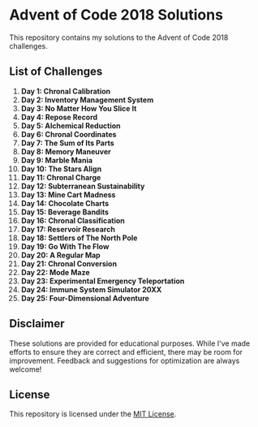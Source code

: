 # Advent of Code 2018 Solutions

This repository contains my solutions to the Advent of Code 2018 challenges.

## List of Challenges

1. **Day 1: Chronal Calibration**
2. **Day 2: Inventory Management System**
3. **Day 3: No Matter How You Slice It**
4. **Day 4: Repose Record**
5. **Day 5: Alchemical Reduction**
6. **Day 6: Chronal Coordinates**
7. **Day 7: The Sum of Its Parts**
8. **Day 8: Memory Maneuver**
9. **Day 9: Marble Mania**
10. **Day 10: The Stars Align**
11. **Day 11: Chronal Charge**
12. **Day 12: Subterranean Sustainability**
13. **Day 13: Mine Cart Madness**
14. **Day 14: Chocolate Charts**
15. **Day 15: Beverage Bandits**
16. **Day 16: Chronal Classification**
17. **Day 17: Reservoir Research**
18. **Day 18: Settlers of The North Pole**
19. **Day 19: Go With The Flow**
20. **Day 20: A Regular Map**
21. **Day 21: Chronal Conversion**
22. **Day 22: Mode Maze**
23. **Day 23: Experimental Emergency Teleportation**
24. **Day 24: Immune System Simulator 20XX**
25. **Day 25: Four-Dimensional Adventure**

## Disclaimer

These solutions are provided for educational purposes. While I've made efforts to ensure they are correct and efficient, there may be room for improvement. Feedback and suggestions for optimization are always welcome!

## License

This repository is licensed under the [MIT License](LICENSE).
